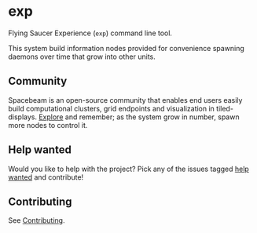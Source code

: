 # exp
Flying Saucer Experience (`exp`) command line tool.

This system build information nodes provided for convenience spawning daemons over time that grow into other units.

## Community
Spacebeam is an open-source community that enables end users easily build computational clusters, grid endpoints and visualization in tiled-displays. [Explore](https://github.com/spacebeam) and remember; as the system grow in number, spawn more nodes to control it.

## Help wanted
Would you like to help with the project? Pick any of the issues tagged [help wanted](https://github.com/spacebeam/exp/labels/help%20wanted) and contribute!

## Contributing
See  [Contributing](CONTRIBUTING.md).
